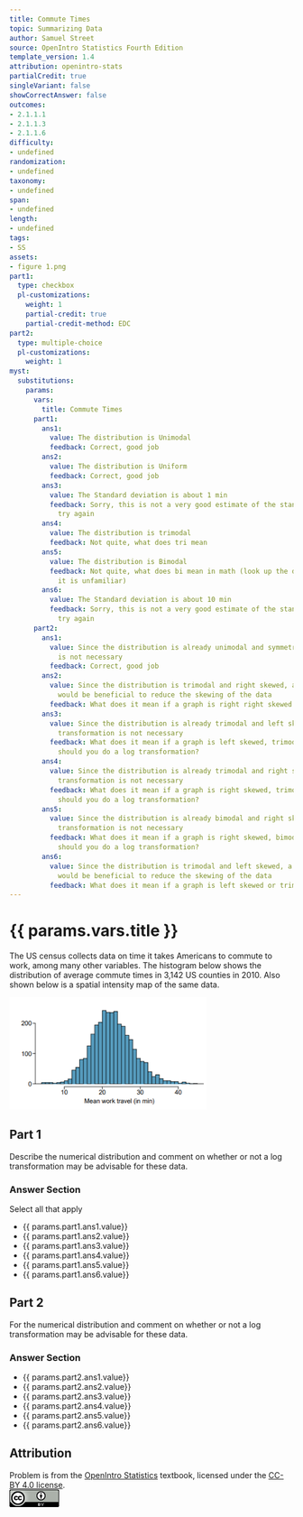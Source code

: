 ```yaml
---
title: Commute Times
topic: Summarizing Data
author: Samuel Street
source: OpenIntro Statistics Fourth Edition
template_version: 1.4
attribution: openintro-stats
partialCredit: true
singleVariant: false
showCorrectAnswer: false
outcomes:
- 2.1.1.1
- 2.1.1.3
- 2.1.1.6
difficulty:
- undefined
randomization:
- undefined
taxonomy:
- undefined
span:
- undefined
length:
- undefined
tags:
- SS
assets:
- figure 1.png
part1:
  type: checkbox
  pl-customizations:
    weight: 1
    partial-credit: true
    partial-credit-method: EDC
part2:
  type: multiple-choice
  pl-customizations:
    weight: 1
myst:
  substitutions:
    params:
      vars:
        title: Commute Times
      part1:
        ans1:
          value: The distribution is Unimodal
          feedback: Correct, good job
        ans2:
          value: The distribution is Uniform
          feedback: Correct, good job
        ans3:
          value: The Standard deviation is about 1 min
          feedback: Sorry, this is not a very good estimate of the standard deviation
            try again
        ans4:
          value: The distribution is trimodal
          feedback: Not quite, what does tri mean
        ans5:
          value: The distribution is Bimodal
          feedback: Not quite, what does bi mean in math (look up the definition if
            it is unfamiliar)
        ans6:
          value: The Standard deviation is about 10 min
          feedback: Sorry, this is not a very good estimate of the standard deviation
            try again
      part2:
        ans1:
          value: Since the distribution is already unimodal and symmetric, a log transformation
            is not necessary
          feedback: Correct, good job
        ans2:
          value: Since the distribution is trimodal and right skewed, a log transformation
            would be beneficial to reduce the skewing of the data
          feedback: What does it mean if a graph is right right skewed or trimodal?
        ans3:
          value: Since the distribution is already trimodal and left skewed, a log
            transformation is not necessary
          feedback: What does it mean if a graph is left skewed, trimodal, and when
            should you do a log transformation?
        ans4:
          value: Since the distribution is already trimodal and right skewed, a log
            transformation is not necessary
          feedback: What does it mean if a graph is right skewed, trimodal, and when
            should you do a log transformation?
        ans5:
          value: Since the distribution is already bimodal and right skewed, a log
            transformation is not necessary
          feedback: What does it mean if a graph is right skewed, bimodal, and when
            should you do a log transformation?
        ans6:
          value: Since the distribution is trimodal and left skewed, a log transformation
            would be beneficial to reduce the skewing of the data
          feedback: What does it mean if a graph is left skewed or trimodal?
---
```

# {{ params.vars.title }}
The US census collects data on time it takes Americans to commute to work, among many other variables.
The histogram below shows the distribution of average commute times in 3,142 US counties in 2010.
Also shown below is a spatial intensity map of the same data.

<img src= "figure 1.png" width="350">

## Part 1

Describe the numerical distribution and comment on whether or not a log transformation may be advisable for these data.

### Answer Section

Select all that apply

- {{ params.part1.ans1.value}}
- {{ params.part1.ans2.value}}
- {{ params.part1.ans3.value}}
- {{ params.part1.ans4.value}}
- {{ params.part1.ans5.value}}
- {{ params.part1.ans6.value}}

## Part 2

For the numerical distribution and comment on whether or not a log transformation may be advisable for these data.

### Answer Section

- {{ params.part2.ans1.value}}
- {{ params.part2.ans2.value}}
- {{ params.part2.ans3.value}}
- {{ params.part2.ans4.value}}
- {{ params.part2.ans5.value}}
- {{ params.part2.ans6.value}}

## Attribution

Problem is from the [OpenIntro Statistics](https://openintro.org/book/os/) textbook, licensed under the [CC-BY 4.0 license](https://creativecommons.org/licenses/by/4.0/).<br>![Image representing the Creative Commons 4.0 BY license.](https://raw.githubusercontent.com/firasm/bits/master/by.png)